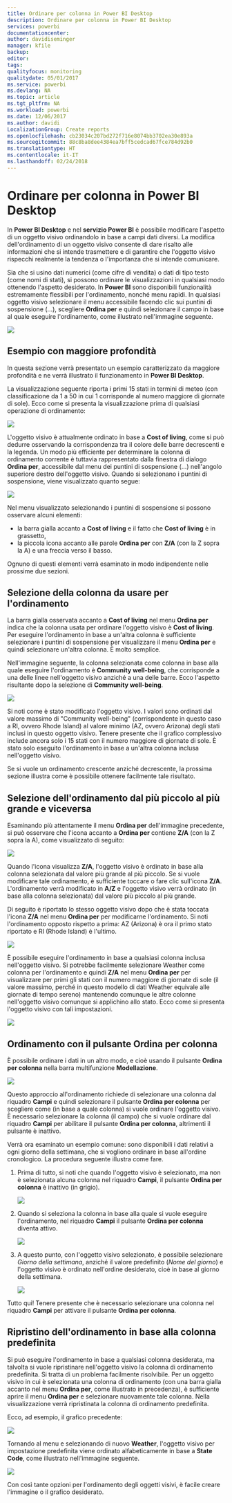 ```yaml
---
title: Ordinare per colonna in Power BI Desktop
description: Ordinare per colonna in Power BI Desktop
services: powerbi
documentationcenter: 
author: davidiseminger
manager: kfile
backup: 
editor: 
tags: 
qualityfocus: monitoring
qualitydate: 05/01/2017
ms.service: powerbi
ms.devlang: NA
ms.topic: article
ms.tgt_pltfrm: NA
ms.workload: powerbi
ms.date: 12/06/2017
ms.author: davidi
LocalizationGroup: Create reports
ms.openlocfilehash: cb23034c207bd272f716e8074bb3702ea30e893a
ms.sourcegitcommit: 88c8ba8dee4384ea7bff5cedcad67fce784d92b0
ms.translationtype: HT
ms.contentlocale: it-IT
ms.lasthandoff: 02/24/2018
---
```

# <a name="sort-by-column-in-power-bi-desktop"></a>Ordinare per colonna in Power BI Desktop
In **Power BI Desktop** e nel **servizio Power BI** è possibile modificare l'aspetto di un oggetto visivo ordinandolo in base a campi dati diversi. La modifica dell'ordinamento di un oggetto visivo consente di dare risalto alle informazioni che si intende trasmettere e di garantire che l'oggetto visivo rispecchi realmente la tendenza o l'importanza che si intende comunicare.

Sia che si usino dati numerici (come cifre di vendita) o dati di tipo testo (come nomi di stati), si possono ordinare le visualizzazioni in qualsiasi modo ottenendo l'aspetto desiderato.  In **Power BI** sono disponibili funzionalità estremamente flessibili per l'ordinamento, nonché menu rapidi. In qualsiasi oggetto visivo selezionare il menu accessibile facendo clic sui puntini di sospensione (...), scegliere **Ordina per** e quindi selezionare il campo in base al quale eseguire l'ordinamento, come illustrato nell'immagine seguente.

![](media/desktop-sort-by-column/sortbycolumn_2.png)

## <a name="more-depth-and-an-example"></a>Esempio con maggiore profondità
In questa sezione verrà presentato un esempio caratterizzato da maggiore profondità e ne verrà illustrato il funzionamento in **Power BI Desktop**.

La visualizzazione seguente riporta i primi 15 stati in termini di meteo (con classificazione da 1 a 50 in cui 1 corrisponde al numero maggiore di giornate di sole). Ecco come si presenta la visualizzazione prima di qualsiasi operazione di ordinamento:

![](media/desktop-sort-by-column/sortbycolumn_1.png)

L'oggetto visivo è attualmente ordinato in base a **Cost of living**, come si può dedurre osservando la corrispondenza tra il colore delle barre decrescenti e la legenda. Un modo più efficiente per determinare la colonna di ordinamento corrente è tuttavia rappresentato dalla finestra di dialogo **Ordina per**, accessibile dal menu dei puntini di sospensione (...) nell'angolo superiore destro dell'oggetto visivo. Quando si selezionano i puntini di sospensione, viene visualizzato quanto segue:

![](media/desktop-sort-by-column/sortbycolumn_2.png)

Nel menu visualizzato selezionando i puntini di sospensione si possono osservare alcuni elementi:

* la barra gialla accanto a **Cost of living** e il fatto che **Cost of living** è in grassetto,
* la piccola icona accanto alle parole **Ordina per** con **Z/A** (con la Z sopra la A) e una freccia verso il basso.

Ognuno di questi elementi verrà esaminato in modo indipendente nelle prossime due sezioni.

## <a name="selecting-which-column-to-use-for-sorting"></a>Selezione della colonna da usare per l'ordinamento
La barra gialla osservata accanto a **Cost of living** nel menu **Ordina per** indica che la colonna usata per ordinare l'oggetto visivo è **Cost of living**. Per eseguire l'ordinamento in base a un'altra colonna è sufficiente selezionare i puntini di sospensione per visualizzare il menu **Ordina per** e quindi selezionare un'altra colonna. È molto semplice.

Nell'immagine seguente, la colonna selezionata come colonna in base alla quale eseguire l'ordinamento è **Community well-being**, che corrisponde a una delle linee nell'oggetto visivo anziché a una delle barre. Ecco l'aspetto risultante dopo la selezione di **Community well-being**.

![](media/desktop-sort-by-column/sortbycolumn_3.png)

Si noti come è stato modificato l'oggetto visivo. I valori sono ordinati dal valore massimo di "Community well-being" (corrispondente in questo caso a RI, ovvero Rhode Island) al valore minimo (AZ, ovvero Arizona) degli stati inclusi in questo oggetto visivo. Tenere presente che il grafico complessivo include ancora solo i 15 stati con il numero maggiore di giornate di sole. È stato solo eseguito l'ordinamento in base a un'altra colonna inclusa nell'oggetto visivo.

Se si vuole un ordinamento crescente anziché decrescente, la prossima sezione illustra come è possibile ottenere facilmente tale risultato.

## <a name="selecting-the-sort-order---smallest-to-largest-largest-to-smallest"></a>Selezione dell'ordinamento dal più piccolo al più grande e viceversa
Esaminando più attentamente il menu **Ordina per** dell'immagine precedente, si può osservare che l'icona accanto a **Ordina per** contiene **Z/A** (con la Z sopra la A), come visualizzato di seguito:

![](media/desktop-sort-by-column/sortbycolumn_4.png)

Quando l'icona visualizza **Z/A**, l'oggetto visivo è ordinato in base alla colonna selezionata dal valore più grande al più piccolo. Se si vuole modificare tale ordinamento, è sufficiente toccare o fare clic sull'icona **Z/A**. L'ordinamento verrà modificato in **A/Z** e l'oggetto visivo verrà ordinato (in base alla colonna selezionata) dal valore più piccolo al più grande.

Di seguito è riportato lo stesso oggetto visivo dopo che è stata toccata l'icona **Z/A** nel menu **Ordina per** per modificarne l'ordinamento. Si noti l'ordinamento opposto rispetto a prima: AZ (Arizona) è ora il primo stato riportato e RI (Rhode Island) è l'ultimo.

![](media/desktop-sort-by-column/sortbycolumn_5.png)

È possibile eseguire l'ordinamento in base a qualsiasi colonna inclusa nell'oggetto visivo. Si potrebbe facilmente selezionare Weather come colonna per l'ordinamento e quindi **Z/A** nel menu **Ordina per** per visualizzare per primi gli stati con il numero maggiore di giornate di sole (il valore massimo, perché in questo modello di dati Weather equivale alle giornate di tempo sereno) mantenendo comunque le altre colonne nell'oggetto visivo comunque si applichino allo stato. Ecco come si presenta l'oggetto visivo con tali impostazioni.

![](media/desktop-sort-by-column/sortbycolumn_6.png)

## <a name="sort-using-the-sort-by-column-button"></a>Ordinamento con il pulsante Ordina per colonna
È possibile ordinare i dati in un altro modo, e cioè usando il pulsante **Ordina per colonna** nella barra multifunzione **Modellazione**.

![](media/desktop-sort-by-column/sortbycolumn_8.png)

Questo approccio all'ordinamento richiede di selezionare una colonna dal riquadro **Campi** e quindi selezionare il pulsante **Ordina per colonna** per scegliere come (in base a quale colonna) si vuole ordinare l'oggetto visivo. È necessario selezionare la colonna (il campo) che si vuole ordinare dal riquadro **Campi** per abilitare il pulsante **Ordina per colonna**, altrimenti il pulsante è inattivo.

Verrà ora esaminato un esempio comune: sono disponibili i dati relativi a ogni giorno della settimana, che si vogliono ordinare in base all'ordine cronologico. La procedura seguente illustra come fare.

1. Prima di tutto, si noti che quando l'oggetto visivo è selezionato, ma non è selezionata alcuna colonna nel riquadro **Campi**, il pulsante **Ordina per colonna** è inattivo (in grigio).
   
   ![](media/desktop-sort-by-column/sortbycolumn_9a.png)
2. Quando si seleziona la colonna in base alla quale si vuole eseguire l'ordinamento, nel riquadro **Campi** il pulsante **Ordina per colonna** diventa attivo.
   
   ![](media/desktop-sort-by-column/sortbycolumn_10.png)
3. A questo punto, con l'oggetto visivo selezionato, è possibile selezionare *Giorno della settimana*, anziché il valore predefinito (*Nome del giorno*) e l'oggetto visivo è ordinato nell'ordine desiderato, cioè in base al giorno della settimana.
   
   ![](media/desktop-sort-by-column/sortbycolumn_11.png)

Tutto qui! Tenere presente che è necessario selezionare una colonna nel riquadro **Campi** per attivare il pulsante **Ordina per colonna**.

## <a name="getting-back-to-default-column-for-sorting"></a>Ripristino dell'ordinamento in base alla colonna predefinita
Si può eseguire l'ordinamento in base a qualsiasi colonna desiderata, ma talvolta si vuole ripristinare nell'oggetto visivo la colonna di ordinamento predefinita. Si tratta di un problema facilmente risolvibile. Per un oggetto visivo in cui è selezionata una colonna di ordinamento (con una barra gialla accanto nel menu **Ordina per**, come illustrato in precedenza), è sufficiente aprire il menu **Ordina per** e selezionare nuovamente tale colonna. Nella visualizzazione verrà ripristinata la colonna di ordinamento predefinita.

Ecco, ad esempio, il grafico precedente:

![](media/desktop-sort-by-column/sortbycolumn_6.png)

Tornando al menu e selezionando di nuovo **Weather**, l'oggetto visivo per impostazione predefinita viene ordinato alfabeticamente in base a **State Code**, come illustrato nell'immagine seguente.

![](media/desktop-sort-by-column/sortbycolumn_7.png)

Con così tante opzioni per l'ordinamento degli oggetti visivi, è facile creare l'immagine o il grafico desiderato.

